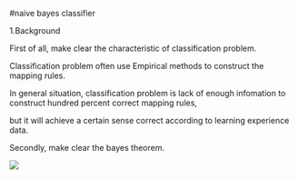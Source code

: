 #naive bayes classifier

1.Background

  First of all, make clear the characteristic of classification problem.
  
  Classification problem often use Empirical methods to construct the mapping rules.
  
  In general situation, classification problem is lack of enough infomation to construct hundred percent correct mapping rules,
  
  but it will achieve a certain sense correct according to learning experience data.
  
  Secondly, make clear the bayes theorem.
  
  <img src="http://chart.googleapis.com/chart?cht=tx&chl=P(A%7CB)%3D%5Cfrac%7BP(B%7CA)P(A)%20%7D%7BP(B)%7D&chco=000000&chf=a,s,00000080" style="border:none;" />
  
